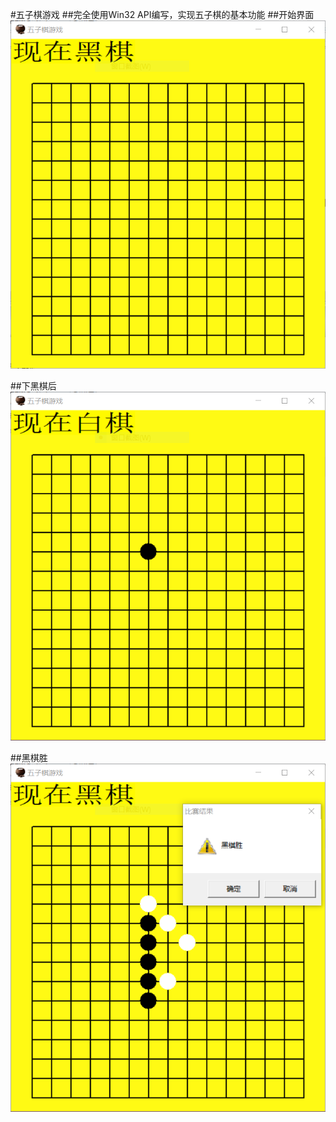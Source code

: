 #五子棋游戏
##完全使用Win32 API编写，实现五子棋的基本功能
##开始界面
![显示](./Gobang/res/p1.PNG)

##下黑棋后
![显示](./Gobang/res/p2.PNG)

##黑棋胜
![显示](./Gobang/res/p3.PNG)